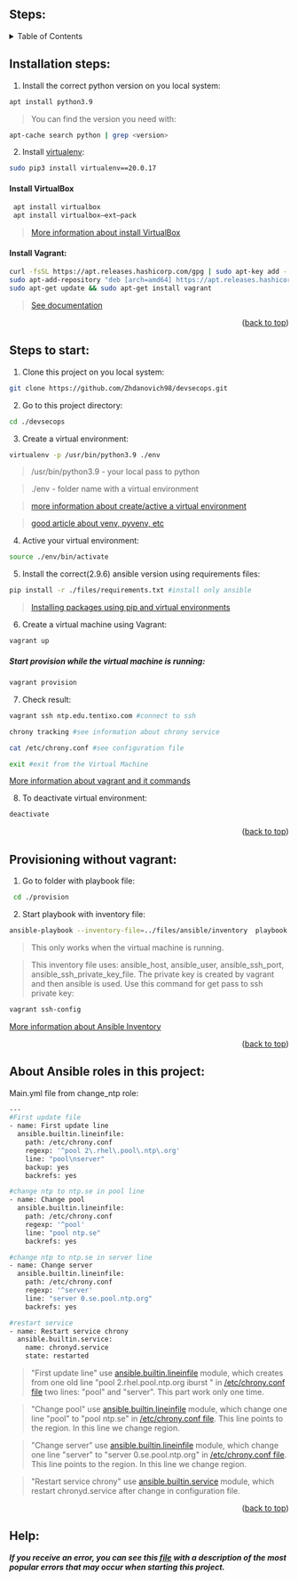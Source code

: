 ## Steps: ##

<details>
  <summary>Table of Contents</summary>
  <ol>
    <li>
      <a href="#Installation-steps">Installation steps</a>
    </li>
    <li>
      <a href="#Steps-to-start">Steps to start</a>
    </li>
    <li><a href="#Provisioning-without-vagrant">Provisioning without vagrant</a></li>
    <li><a href="#About-Ansible-roles-in-this-project">About Ansible roles in this project</a></li>
    <li><a href="#Help">Help</a></li>
  </ol>
</details>

## Installation steps: ##

1. Install the correct python version on you local system:

```sh
apt install python3.9
```
> You can find the version you need with:

```sh
apt-cache search python | grep <version>
```
2. Install [virtualenv](https://virtualenv.pypa.io/en/latest/):
```sh
sudo pip3 install virtualenv==20.0.17
```
#### Install VirtualBox ####
```sh
 apt install virtualbox
 apt install virtualbox—ext–pack
```
> [More information about install VirtualBox](https://phoenixnap.com/kb/install-virtualbox-on-ubuntu)

#### Install Vagrant: ####
```sh
curl -fsSL https://apt.releases.hashicorp.com/gpg | sudo apt-key add -
sudo apt-add-repository "deb [arch=amd64] https://apt.releases.hashicorp.com $(lsb_release -cs) main"
sudo apt-get update && sudo apt-get install vagrant
```
> [See documentation](https://www.vagrantup.com/downloads)



<p align="right">(<a href="#top">back to top</a>)</p>

## Steps to start: ##

1. Clone this project on you local system:
```sh
git clone https://github.com/Zhdanovich98/devsecops.git
```
2. Go to this project directory:
```sh
cd ./devsecops
```
3. Create a virtual environment:
```sh
virtualenv -p /usr/bin/python3.9 ./env
```
> /usr/bin/python3.9 - your local pass to python

> ./env - folder name with a virtual environment

> [more information about create/active a virtual environment](https://gist.github.com/frfahim/73c0fad6350332cef7a653bcd762f08d)

> [good article about venv, pyvenv, etc](https://stackoverflow.com/questions/41573587/what-is-the-difference-between-venv-pyvenv-pyenv-virtualenv-virtualenvwrappe)

4. Active your virtual environment:
```sh
source ./env/bin/activate
```
5. Install the correct(2.9.6) ansible version using requirements files:

```sh
pip install -r ./files/requirements.txt #install only ansible
```
>[Installing packages using pip and virtual environments](https://packaging.python.org/en/latest/guides/installing-using-pip-and-virtual-environments/)

6. Create a virtual machine using Vagrant:

```sh
vagrant up
```

##### Start provision while the virtual machine is running: #####

```sh
vagrant provision
```

7. Check result:

```sh
vagrant ssh ntp.edu.tentixo.com #connect to ssh
```
```sh
chrony tracking #see information about chrony service
```
```sh
cat /etc/chrony.conf #see configuration file
```
```sh
exit #exit from the Virtual Machine
```
[More information about vagrant and it commands](https://www.vagrantup.com/docs)

8. To deactivate virtual environment:
```sh
deactivate
```
<p align="right">(<a href="#top">back to top</a>)</p>


## Provisioning without vagrant: ##

1. Go to folder with playbook file:
```sh
 cd ./provision
```
2. Start playbook with inventory file:
```sh
ansible-playbook --inventory-file=../files/ansible/inventory  playbook.yml
```

> This only works when the virtual machine is running.

> This inventory file uses: ansible_host, ansible_user, ansible_ssh_port, ansible_ssh_private_key_file. The private key is created by vagrant and then ansible is used. Use this command for get pass to ssh private key:

```sh
vagrant ssh-config
```

[More information about Ansible Inventory](https://docs.ansible.com/ansible/2.3/intro_inventory.html)

<p align="right">(<a href="#top">back to top</a>)</p>



## About Ansible roles in this project: ##

Main.yml file from change_ntp role:

```sh
---
#First update file
- name: First update line
  ansible.builtin.lineinfile:
    path: /etc/chrony.conf
    regexp: '^pool 2\.rhel\.pool\.ntp\.org'
    line: "pool\nserver"
    backup: yes
    backrefs: yes

#change ntp to ntp.se in pool line
- name: Change pool
  ansible.builtin.lineinfile:
    path: /etc/chrony.conf
    regexp: '^pool'
    line: "pool ntp.se"
    backrefs: yes

#change ntp to ntp.se in server line
- name: Change server
  ansible.builtin.lineinfile:
    path: /etc/chrony.conf
    regexp: '^server'
    line: "server 0.se.pool.ntp.org"
    backrefs: yes

#restart service
- name: Restart service chrony
  ansible.builtin.service:
    name: chronyd.service
    state: restarted
```

> "First update line" use [ansible.builtin.lineinfile](https://docs.ansible.com/ansible/latest/collections/ansible/builtin/lineinfile_module.html) module, which creates from one old line "pool 2.rhel.pool.ntp.org iburst
"  in [/etc/chrony.conf file](https://chrony.tuxfamily.org/doc/3.4/chrony.conf.html) two lines: "pool" and "server". This part work only one time.

> "Change pool" use [ansible.builtin.lineinfile](https://docs.ansible.com/ansible/latest/collections/ansible/builtin/lineinfile_module.html) module, which change one line "pool" to "pool ntp.se" in [/etc/chrony.conf file](https://chrony.tuxfamily.org/doc/3.4/chrony.conf.html). This line points to the region. In this line we change region.

> "Change server" use [ansible.builtin.lineinfile](https://docs.ansible.com/ansible/latest/collections/ansible/builtin/lineinfile_module.html) module, which change one line "server" to "server 0.se.pool.ntp.org" in [/etc/chrony.conf file](https://chrony.tuxfamily.org/doc/3.4/chrony.conf.html). This line points to the region. In this line we change region.

> "Restart service chrony" use [ansible.builtin.service](https://docs.ansible.com/ansible/latest/collections/ansible/builtin/service_module.html) module, which restart chronyd.service after change in configuration file.

<p align="right">(<a href="#top">back to top</a>)</p>

## Help: ##

***If you receive an error, you can see this [file](https://github.com/Zhdanovich98/devsecops/blob/main/files/helper.md) with a description of the most popular errors that may occur when starting this project.***
